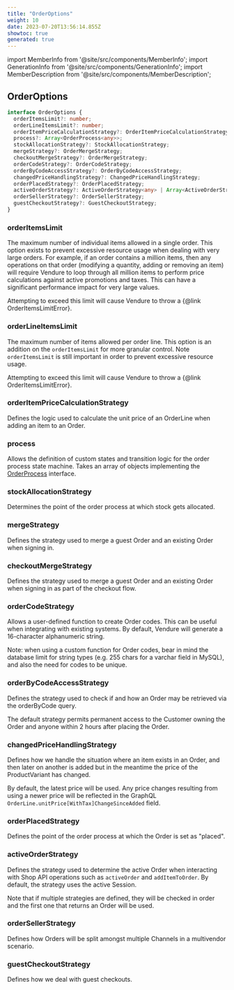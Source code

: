 ```yaml
---
title: "OrderOptions"
weight: 10
date: 2023-07-20T13:56:14.855Z
showtoc: true
generated: true
---
```

<!-- This file was generated from the Vendure source. Do not modify. Instead, re-run the "docs:build" script -->
import MemberInfo from '@site/src/components/MemberInfo';
import GenerationInfo from '@site/src/components/GenerationInfo';
import MemberDescription from '@site/src/components/MemberDescription';


## OrderOptions

<GenerationInfo sourceFile="packages/core/src/config/vendure-config.ts" sourceLine="460" packageName="@vendure/core" />



```ts title="Signature"
interface OrderOptions {
  orderItemsLimit?: number;
  orderLineItemsLimit?: number;
  orderItemPriceCalculationStrategy?: OrderItemPriceCalculationStrategy;
  process?: Array<OrderProcess<any>>;
  stockAllocationStrategy?: StockAllocationStrategy;
  mergeStrategy?: OrderMergeStrategy;
  checkoutMergeStrategy?: OrderMergeStrategy;
  orderCodeStrategy?: OrderCodeStrategy;
  orderByCodeAccessStrategy?: OrderByCodeAccessStrategy;
  changedPriceHandlingStrategy?: ChangedPriceHandlingStrategy;
  orderPlacedStrategy?: OrderPlacedStrategy;
  activeOrderStrategy?: ActiveOrderStrategy<any> | Array<ActiveOrderStrategy<any>>;
  orderSellerStrategy?: OrderSellerStrategy;
  guestCheckoutStrategy?: GuestCheckoutStrategy;
}
```

### orderItemsLimit

<MemberInfo kind="property" type="number" default="999"   />

The maximum number of individual items allowed in a single order. This option exists
to prevent excessive resource usage when dealing with very large orders. For example,
if an order contains a million items, then any operations on that order (modifying a quantity,
adding or removing an item) will require Vendure to loop through all million items
to perform price calculations against active promotions and taxes. This can have a significant
performance impact for very large values.

Attempting to exceed this limit will cause Vendure to throw a {@link OrderItemsLimitError}.
### orderLineItemsLimit

<MemberInfo kind="property" type="number" default="999"   />

The maximum number of items allowed per order line. This option is an addition
on the `orderItemsLimit` for more granular control. Note `orderItemsLimit` is still
important in order to prevent excessive resource usage.

Attempting to exceed this limit will cause Vendure to throw a {@link OrderItemsLimitError}.
### orderItemPriceCalculationStrategy

<MemberInfo kind="property" type="<a href='/typescript-api/orders/order-item-price-calculation-strategy#orderitempricecalculationstrategy'>OrderItemPriceCalculationStrategy</a>" default="DefaultPriceCalculationStrategy"   />

Defines the logic used to calculate the unit price of an OrderLine when adding an
item to an Order.
### process

<MemberInfo kind="property" type="Array&#60;<a href='/typescript-api/orders/order-process#orderprocess'>OrderProcess</a>&#60;any&#62;&#62;" default="[]"   />

Allows the definition of custom states and transition logic for the order process state machine.
Takes an array of objects implementing the <a href='/typescript-api/orders/order-process#orderprocess'>OrderProcess</a> interface.
### stockAllocationStrategy

<MemberInfo kind="property" type="<a href='/typescript-api/orders/stock-allocation-strategy#stockallocationstrategy'>StockAllocationStrategy</a>" default="<a href='/typescript-api/orders/default-stock-allocation-strategy#defaultstockallocationstrategy'>DefaultStockAllocationStrategy</a>"   />

Determines the point of the order process at which stock gets allocated.
### mergeStrategy

<MemberInfo kind="property" type="<a href='/typescript-api/orders/order-merge-strategy#ordermergestrategy'>OrderMergeStrategy</a>" default="<a href='/typescript-api/orders/merge-strategies#mergeordersstrategy'>MergeOrdersStrategy</a>"   />

Defines the strategy used to merge a guest Order and an existing Order when
signing in.
### checkoutMergeStrategy

<MemberInfo kind="property" type="<a href='/typescript-api/orders/order-merge-strategy#ordermergestrategy'>OrderMergeStrategy</a>" default="<a href='/typescript-api/orders/merge-strategies#usegueststrategy'>UseGuestStrategy</a>"   />

Defines the strategy used to merge a guest Order and an existing Order when
signing in as part of the checkout flow.
### orderCodeStrategy

<MemberInfo kind="property" type="<a href='/typescript-api/orders/order-code-strategy#ordercodestrategy'>OrderCodeStrategy</a>" default="<a href='/typescript-api/orders/order-code-strategy#defaultordercodestrategy'>DefaultOrderCodeStrategy</a>"   />

Allows a user-defined function to create Order codes. This can be useful when
integrating with existing systems. By default, Vendure will generate a 16-character
alphanumeric string.

Note: when using a custom function for Order codes, bear in mind the database limit
for string types (e.g. 255 chars for a varchar field in MySQL), and also the need
for codes to be unique.
### orderByCodeAccessStrategy

<MemberInfo kind="property" type="<a href='/typescript-api/orders/order-by-code-access-strategy#orderbycodeaccessstrategy'>OrderByCodeAccessStrategy</a>" default="<a href='/typescript-api/orders/order-by-code-access-strategy#defaultorderbycodeaccessstrategy'>DefaultOrderByCodeAccessStrategy</a>"  since="1.1.0"  />

Defines the strategy used to check if and how an Order may be retrieved via the orderByCode query.

The default strategy permits permanent access to the Customer owning the Order and anyone
within 2 hours after placing the Order.
### changedPriceHandlingStrategy

<MemberInfo kind="property" type="<a href='/typescript-api/orders/changed-price-handling-strategy#changedpricehandlingstrategy'>ChangedPriceHandlingStrategy</a>" default="DefaultChangedPriceHandlingStrategy"   />

Defines how we handle the situation where an item exists in an Order, and
then later on another is added but in the meantime the price of the ProductVariant has changed.

By default, the latest price will be used. Any price changes resulting from using a newer price
will be reflected in the GraphQL `OrderLine.unitPrice[WithTax]ChangeSinceAdded` field.
### orderPlacedStrategy

<MemberInfo kind="property" type="<a href='/typescript-api/orders/order-placed-strategy#orderplacedstrategy'>OrderPlacedStrategy</a>" default="<a href='/typescript-api/orders/default-order-placed-strategy#defaultorderplacedstrategy'>DefaultOrderPlacedStrategy</a>"   />

Defines the point of the order process at which the Order is set as "placed".
### activeOrderStrategy

<MemberInfo kind="property" type="<a href='/typescript-api/orders/active-order-strategy#activeorderstrategy'>ActiveOrderStrategy</a>&#60;any&#62; | Array&#60;<a href='/typescript-api/orders/active-order-strategy#activeorderstrategy'>ActiveOrderStrategy</a>&#60;any&#62;&#62;" default="<a href='/typescript-api/orders/default-active-order-strategy#defaultactiveorderstrategy'>DefaultActiveOrderStrategy</a>"  since="1.9.0"  />

Defines the strategy used to determine the active Order when interacting with Shop API operations
such as `activeOrder` and `addItemToOrder`. By default, the strategy uses the active Session.

Note that if multiple strategies are defined, they will be checked in order and the first one that
returns an Order will be used.
### orderSellerStrategy

<MemberInfo kind="property" type="<a href='/typescript-api/orders/order-seller-strategy#ordersellerstrategy'>OrderSellerStrategy</a>" default="<a href='/typescript-api/orders/order-seller-strategy#defaultordersellerstrategy'>DefaultOrderSellerStrategy</a>"  since="2.0.0"  />

Defines how Orders will be split amongst multiple Channels in a multivendor scenario.
### guestCheckoutStrategy

<MemberInfo kind="property" type="<a href='/typescript-api/orders/guest-checkout-strategy#guestcheckoutstrategy'>GuestCheckoutStrategy</a>" default="<a href='/typescript-api/orders/default-guest-checkout-strategy#defaultguestcheckoutstrategy'>DefaultGuestCheckoutStrategy</a>"  since="2.0.0"  />

Defines how we deal with guest checkouts.
